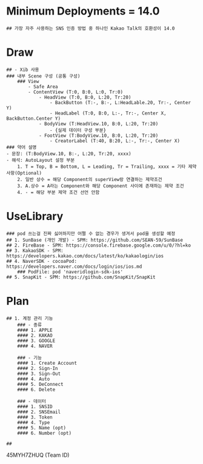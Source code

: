 # Minimum Deployments = 14.0
    ## 가장 자주 사용하는 SNS 인증 방법 중 하나인 Kakao Talk의 호환성이 14.0
    
# Draw
    ## - Xib 사용 
    ### 내부 Scene 구성 (공통 구성)
        ### View
            - Safe Area
            - ContentView (T:0, B:0, L:0, Tr:0)
                - HeadView (T:0, B:0, L:20, Tr:20)
                    - BackButton (T:-, B:-, L:HeadLable.20, Tr:-, Center Y) 
                    - HeadLabel (T:0, B:0, L:-, Tr:-, Center X, BackButton.Center Y)
                - BodyView (T:HeadView.10, B:0, L:20, Tr:20)
                    - {실제 데이터 구성 부분}
                - FootView (T:BodyView.10, B:0, L:20, Tr:20)
                    - CreatorLabel (T:40, B:20, L:-, Tr:-, Center X)
    ### 약어 설명
    - 문장: (T:BodyView.10, B:-, L:20, Tr:20, xxxx)
    - 해석: AutoLayout 설정 부분
        1. T = Top, B = Bottom, L = Leading, Tr = Trailing, xxxx = 기타 제약사항(Optional)
        2. 일반 상수 = 해당 Component의 superView랑 연결하는 제약조건
        3. A.상수 = A라는 Component와 해당 Component 사이에 존재하는 제약 조건
        4. - = 해당 부분 제약 조건 선언 안함 

    
# UseLibrary   
    ### pod 쓰는걸 진짜 싫어하지만 어쩔 수 없는 경우가 생겨서 pod을 생성할 예정
    ## 1. SunBase (개인 개발) - SPM: https://github.com/SEAN-59/SunBase
    ## 2. FireBase - SPM: https://console.firebase.google.com/u/0/?hl=ko
    ## 3. KakaoSDK - SPM: https://developers.kakao.com/docs/latest/ko/kakaologin/ios
    ## 4. NaverSDK - cocoaPod: https://developers.naver.com/docs/login/ios/ios.md
        ### PodFile: pod 'naveridlogin-sdk-ios'
    ## 5. SnapKit - SPM: https://github.com/SnapKit/SnapKit
    
# Plan
    ## 1. 계정 관리 기능
        ### - 종류
        #### 1. APPLE
        #### 2. KAKAO
        #### 3. GOOGLE
        #### 4. NAVER
        
        ### - 기능
        #### 1. Create Account
        #### 2. Sign-In
        #### 3. Sign-Out
        #### 4. Auto
        #### 5. DeConnect
        #### 6. Delete
        
        ### - 데이터
        #### 1. SNSID
        #### 2. SNSEmail
        #### 3. Token
        #### 4. Type
        #### 5. Name (opt)
        #### 6. Number (opt)
        
    ##
    
    
45MYH7ZHUQ (Team ID)
